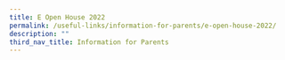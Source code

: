```yaml
---
title: E Open House 2022
permalink: /useful-links/information-for-parents/e-open-house-2022/
description: ""
third_nav_title: Information for Parents
---
```



